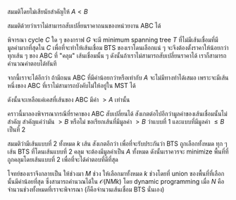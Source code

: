 สมมติโดยไม่เสียนัยสำคัญให้ $A< B$

สมมติด้วยว่าเราไม่สามารถสับเปลี่ยนราคาถนนของหน่วยงาน ABC ได้

พิจารณา cycle $C$ ใด ๆ ของกราฟ $G$ จะมี minimum spanning tree $T$ ที่ไม่มีเส้นเชื่อมที่มีมูลค่ามากที่สุดใน $C$ เพื่อที่จะทำให้เส้นเชื่อม BTS ของเราโดนเลือกแน่ ๆ จะจึงต้องตั้งราคาให้น้อยกว่าทุกเส้น ๆ ของ ABC ที่ "คลุม" เส้นเชื่อมนั้น ๆ  ดังนั้นถ้าเราไม่สามารถสับเปลี่ยนราคาได้ เราก็สามารถคำนวณคำตอบได้ทันที

จากนี้เราจะได้อีกว่า ถ้ามีถนน ABC ที่มีค่าน้อยกว่าหรือเท่ากับ $A$ จะไม่มีทางทำได้เสมอ เพราะจะมีเส้นหนึ่งของ ABC ที่เราไม่สามารถบังคับไม่ให้อยู่ใน MST ได้

ดังนั้นจะเหลือแค่เคสที่เส้นของ ABC มีค่า $> A$ เท่านั้น

คราวนี้มาลองพิจารณากรณีที่ราคาของ ABC สับเปลี่ยนได้ สังเกตต่อไปอีกว่ามูลค่าของเส้นเชื่อมนั้นไม่สำคัญ สำคัญแค่ว่ามัน $> B$ หรือไม่ ขอเรียกเส้นที่มีมูลค่า $> B$ ว่าแบบที่ 1 และแบบที่มีมูลค่า $\leq B$ เป็นที่ 2

สมมติว่ามีเส้นแบบที่ 2 ทั้งหมด $k$ เส้น สังเกตอีกว่า เพื่อที่จะรับประกันว่า BTS ถูกเลือกทั้งหมด ทุก ๆ เส้น BTS ที่โดนเส้นแบบที่ 2 คลุม จะต้องมีมูลค่าเป็น $A$ ทั้งหมด ดังนั้นเราควรจะ minimize พื้นที่ที่ถูกคลุมโดยเส้นแบบที่ 2 เพื่อที่จะได้คำตอบที่ดีที่สุด

โจทย์ของเราจึงกลายเป็น ให้ช่วงมา $M$ ช่วง ให้เลือกมาทั้งหมด $k$ ช่วงโดยที่ union ของพื้นที่ที่เลือกนั้นมีค่าน้อยที่สุด ซึ่งสามารถคำนวณได้ใน $\mathcal{O}(NMk)$ โดย dynamic programming เมื่อ $N$ คือจำนวนช่วงทั้งหมดที่เราจะพิจารณา (ก็คือจำนวนเส้นเชื่อม BTS นั่นเอง)
